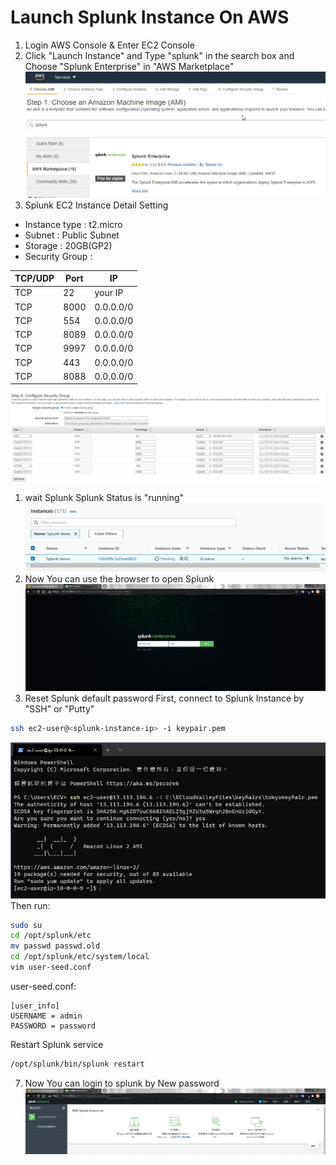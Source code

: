 # Launch Splunk Instance On AWS
1. Login AWS Console & Enter EC2 Console
2. Click "Launch Instance" and Type "splunk" in the search box and Choose "Splunk Enterprise" in "AWS Marketplace"
![](../images/1.4.jpg)
3. Splunk EC2 Instance Detail Setting
* Instance type : t2.micro
* Subnet : Public Subnet
* Storage : 20GB(GP2)
* Security Group : 

| TCP/UDP | Port | IP        |
| ------- | ---- | --------- |
| TCP     | 22   | your IP   |
| TCP     | 8000 | 0.0.0.0/0 |
| TCP     | 554  | 0.0.0.0/0 |
| TCP     | 8089 | 0.0.0.0/0 |
| TCP     | 9997 | 0.0.0.0/0 |
| TCP     | 443  | 0.0.0.0/0 |
| TCP     | 8088 | 0.0.0.0/0 |

![](../images/1.10.jpg)
1. wait Splunk Splunk Status is "running"
![](../images/1.11.jpg)
5. Now You can use the browser to open Splunk
![](../images/1.12.jpg)
6. Reset Splunk default password
First, connect to Splunk Instance by "SSH" or "Putty"
```bash
ssh ec2-user@<splunk-instance-ip> -i keypair.pem
```
![](../images/1.13.jpg)
Then run:
```bash
sudo su
cd /opt/splunk/etc
mv passwd passwd.old
cd /opt/splunk/etc/system/local
vim user-seed.conf
```
user-seed.conf:
```
[user_info]
USERNAME = admin
PASSWORD = password
```
Restart Splunk service
```bash
/opt/splunk/bin/splunk restart
```
7. Now You can login to splunk by New password
![](../images/1.18.jpg)
